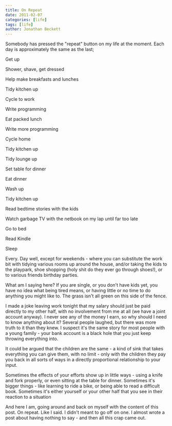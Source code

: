 ```yaml
---
title: On Repeat
date: 2011-02-07
categories: [life]
tags: [life]
author: Jonathan Beckett
---
```


Somebody has pressed the "repeat" button on my life at the moment. Each day is approximately the same as the last;

Get up

Shower, shave, get dressed

Help make breakfasts and lunches

Tidy kitchen up

Cycle to work

Write programming

Eat packed lunch

Write more programming

Cycle home

Tidy kitchen up

Tidy lounge up

Set table for dinner

Eat dinner

Wash up

Tidy kitchen up

Read bedtime stories with the kids

Watch garbage TV with the netbook on my lap until far too late

Go to bed

Read Kindle

Sleep

Every. Day well, except for weekends - where you can substitute the work bit with tidying various rooms up around the house, and/or taking the kids to the playpark, shoe shopping (holy shit do they ever go through shoes!), or to various friends birthday parties.

What am I saying here? If you are single, or you don't have kids yet, you have no idea what being tired means, or having little or no time to do anything you might like to. The grass isn't all green on this side of the fence.

I made a joke leaving work tonight that my salary should just be paid directly to my other half, with no involvement from me at all (we have a joint account anyway). I never see any of the money I earn, so why should I need to know anything about it? Several people laughed, but there was more truth to it than they knew. I suspect it's the same story for most people with a young family - your bank account is a black hole that you just keep throwing everything into.

It could be argued that the children are the same - a kind of sink that takes everything you can give them, with no limit - only with the children they pay you back in all sorts of ways in a directly proportional relationship to your input.

Sometimes the effects of your efforts show up in little ways - using a knife and fork properly, or even sitting at the table for dinner. Sometimes it's bigger things - like learning to ride a bike, or being able to read a difficult book. Sometimes it's either yourself or your other half that you see in their reaction to a situation

And here I am, going around and back on myself with the content of this post. On repeat. Like I said. I didn't meant to go off on one. I almost wrote a post about having nothing to say - and then all this crap came out.
